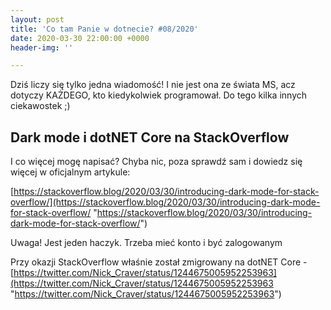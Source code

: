 ```yaml
---
layout: post
title: 'Co tam Panie w dotnecie? #08/2020'
date: 2020-03-30 22:00:00 +0000
header-img: ''

---
```

Dziś liczy się tylko jedna wiadomość! I nie jest ona ze świata MS, acz dotyczy KAŻDEGO, kto kiedykolwiek programował. Do tego kilka innych ciekawostek ;)

## Dark mode i dotNET Core na StackOverflow

I co więcej mogę napisać? Chyba nic, poza sprawdź sam i dowiedz się więcej w oficjalnym artykule:

[https://stackoverflow.blog/2020/03/30/introducing-dark-mode-for-stack-overflow/](https://stackoverflow.blog/2020/03/30/introducing-dark-mode-for-stack-overflow/ "https://stackoverflow.blog/2020/03/30/introducing-dark-mode-for-stack-overflow/")

Uwaga! Jest jeden haczyk. Trzeba mieć konto i być zalogowanym

Przy okazji StackOverflow właśnie został zmigrowany na dotNET Core - [https://twitter.com/Nick_Craver/status/1244675005952253963](https://twitter.com/Nick_Craver/status/1244675005952253963 "https://twitter.com/Nick_Craver/status/1244675005952253963")

## 